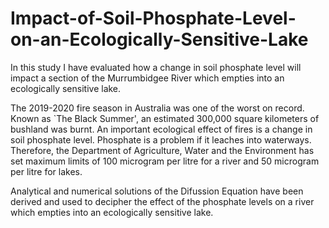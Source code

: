 # Impact-of-Soil-Phosphate-Level-on-an-Ecologically-Sensitive-Lake
In this study I have evaluated how a change in soil phosphate level will impact a section of the Murrumbidgee River which empties into an ecologically sensitive lake.

The 2019-2020 fire season in Australia was one of the worst on record. Known as `The Black
Summer', an estimated 300,000 square kilometers of bushland was burnt. An important ecological effect of
fires is a change in soil phosphate level. Phosphate is a problem if it leaches into waterways.
Therefore, the Department of Agriculture, Water and the Environment has set maximum limits of
100 microgram per litre for a river and 50 microgram per litre for lakes.

Analytical and numerical solutions of the Difussion Equation have been derived and used to decipher the effect of the phosphate levels on a river which empties into an ecologically sensitive lake.
